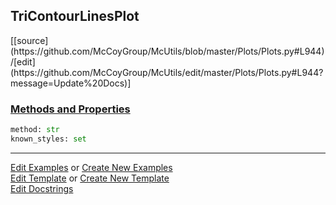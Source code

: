 ## <a id="McUtils.Plots.Plots.TriContourLinesPlot">TriContourLinesPlot</a> 
<div class="docs-source-link" markdown="1">
[[source](https://github.com/McCoyGroup/McUtils/blob/master/Plots/Plots.py#L944)/[edit](https://github.com/McCoyGroup/McUtils/edit/master/Plots/Plots.py#L944?message=Update%20Docs)]
</div>



<div class="collapsible-section">
 <div class="collapsible-section collapsible-section-header" markdown="1">
 
### <a class="collapse-link" data-toggle="collapse" href="#methods">Methods and Properties</a> <a class="float-right" data-toggle="collapse" href="#methods"><i class="fa fa-chevron-down"></i></a>

 </div>
 <div class="collapsible-section collapsible-section-body collapse" id="methods" markdown="1">

```python
method: str
known_styles: set
```


 </div>
</div>




___

[Edit Examples](https://github.com/McCoyGroup/McUtils/edit/gh-pages/ci/examples/McUtils/Plots/Plots/TriContourLinesPlot.md) or 
[Create New Examples](https://github.com/McCoyGroup/McUtils/new/gh-pages/?filename=ci/examples/McUtils/Plots/Plots/TriContourLinesPlot.md) <br/>
[Edit Template](https://github.com/McCoyGroup/McUtils/edit/gh-pages/ci/docs/McUtils/Plots/Plots/TriContourLinesPlot.md) or 
[Create New Template](https://github.com/McCoyGroup/McUtils/new/gh-pages/?filename=ci/docs/templates/McUtils/Plots/Plots/TriContourLinesPlot.md) <br/>
[Edit Docstrings](https://github.com/McCoyGroup/McUtils/edit/master/Plots/Plots.py#L944?message=Update%20Docs)